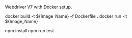 Webdriver V7 with Docker setup.

<!-- To run the code in docker image -->
<!-- Make sure you have Docker Desktop/ Docker CLI installed on your machine. -->

docker build -t ${Image_Name} -f Dockerfile .
docker run -it ${Image_Name}


<!-- To run the code in Local -->

npm install
npm run test